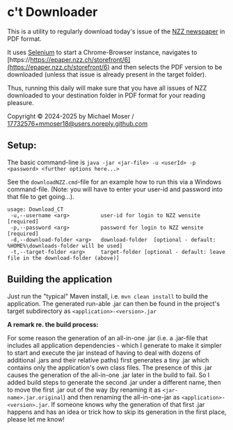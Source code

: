 # c't Downloader
This is a utility to regularly download today's issue of the [NZZ newspaper](https://www.nzz.ch) in PDF format.

It uses [Selenium](https://www.selenium.dev/) to start a Chrome-Browser instance, navigates to 
[https://https://epaper.nzz.ch/storefront/6](https://epaper.nzz.ch/storefront/6) and then 
selects the PDF version to be downloaded (unless that issue is already present in the target folder).

Thus, running this daily will make sure that you have all issues of NZZ downloaded to your destination folder 
in PDF format for your reading pleasure.

Copyright © 2024-2025 by Michael Moser / 17732576+mmoser18@users.noreply.github.com

## Setup:
The basic command-line is 
`java -jar <jar-file> -u <userId> -p <password> <further options here...>`

See the `downloadNZZ.cmd`-file for an example how to run this via a Windows command-file. 
(Note: you will have to enter your user-id and password into that file to get going...).

```
usage: Download_CT
 -u,--username <arg>          user-id for login to NZZ wensite [required]
 -p,--password <arg>          password for login to NZZ wensite [required]
 -d,--download-folder <arg>   download-folder  [optional - default: %HOME%\downloads-folder will be used]
 -t,--target-folder <arg>     target-folder [optional - default: leave file in the download-folder (above)]
```

## Building the application

Just run the "typical" Maven install, i.e. `mvn clean install` to build the application. The generated run-able .jar can then be found in the project's target subdirectory as `<application>-<version>.jar`

__A remark re. the build process:__

For some reason the generation of an all-in-one .jar (i.e. a .jar-file that includes all application dependencies - which I generate to make it simpler to start and execute the jar instead of having to deal with dozens of additional .jars and their relative paths) first generates a tiny .jar which contains only the application's own class files. The presence of this .jar causes the generation of the all-in-one .jar later in the build to fail. So I added build steps to generate the second .jar under a different name, then to move the first .jar out of the way (by renaming it as `<jar-name>.jar.original`) and then renaming the all-in-one-jar as `<application>-<version>.jar`. If someone knows why the generation of that first .jar happens and has an idea or trick how to skip its generation in the first place, please let me know! 
